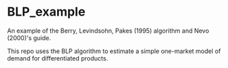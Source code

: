 # BLP_example
An example of the Berry, Levindsohn, Pakes (1995) algorithm and Nevo (2000)'s guide.

This repo uses the BLP algorithm to estimate a simple one-market model of demand for differentiated products.
